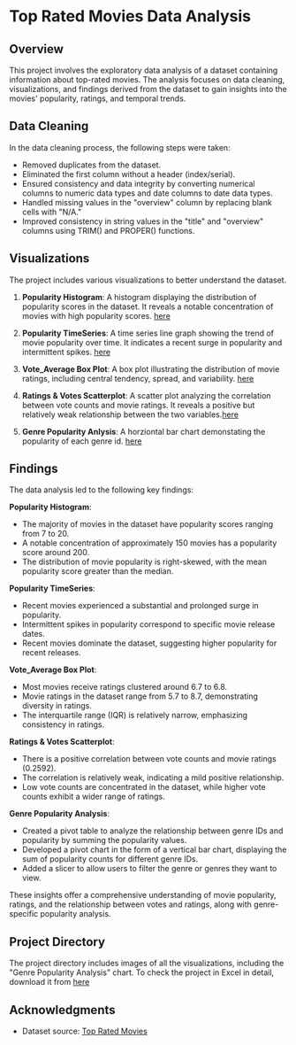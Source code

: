 # Top Rated Movies Data Analysis

## Overview

This project involves the exploratory data analysis of a dataset containing information about top-rated movies. The analysis focuses on data cleaning, visualizations, and findings derived from the dataset to gain insights into the movies' popularity, ratings, and temporal trends.

## Data Cleaning

In the data cleaning process, the following steps were taken:

- Removed duplicates from the dataset.
- Eliminated the first column without a header (index/serial).
- Ensured consistency and data integrity by converting numerical columns to numeric data types and date columns to date data types.
- Handled missing values in the "overview" column by replacing blank cells with "N/A."
- Improved consistency in string values in the "title" and "overview" columns using TRIM() and PROPER() functions.

## Visualizations

The project includes various visualizations to better understand the dataset.

1. **Popularity Histogram**: A histogram displaying the distribution of popularity scores in the dataset. It reveals a notable concentration of movies with high popularity scores. [here](https://github.com/tsylanaatadbwen/Portfolio-Projects/blob/main/Excel/Popularity%20Histogram.png)

2. **Popularity TimeSeries**: A time series line graph showing the trend of movie popularity over time. It indicates a recent surge in popularity and intermittent spikes. [here](https://github.com/tsylanaatadbwen/Portfolio-Projects/blob/main/Excel/Popularity%20Timeseries.png)

3. **Vote_Average Box Plot**: A box plot illustrating the distribution of movie ratings, including central tendency, spread, and variability. [here](https://github.com/tsylanaatadbwen/Portfolio-Projects/blob/main/Excel/Vote%20Average%20Box%20Plot.png)

4. **Ratings & Votes Scatterplot**: A scatter plot analyzing the correlation between vote counts and movie ratings. It reveals a positive but relatively weak relationship between the two variables.[here](https://github.com/tsylanaatadbwen/Portfolio-Projects/blob/main/Excel/Ratings%20%26%20Vote%20Scatterplot.png)

5. **Genre Popularity Anlysis**: A horziontal bar chart demonstating the popularity of each genre id. [here](https://github.com/tsylanaatadbwen/Portfolio-Projects/blob/main/Excel/Genre%20Popularity%20Analysis.png)

## Findings

The data analysis led to the following key findings:

**Popularity Histogram**:
- The majority of movies in the dataset have popularity scores ranging from 7 to 20.
- A notable concentration of approximately 150 movies has a popularity score around 200.
- The distribution of movie popularity is right-skewed, with the mean popularity score greater than the median.

**Popularity TimeSeries**:
- Recent movies experienced a substantial and prolonged surge in popularity.
- Intermittent spikes in popularity correspond to specific movie release dates.
- Recent movies dominate the dataset, suggesting higher popularity for recent releases.

**Vote_Average Box Plot**:
- Most movies receive ratings clustered around 6.7 to 6.8.
- Movie ratings in the dataset range from 5.7 to 8.7, demonstrating diversity in ratings.
- The interquartile range (IQR) is relatively narrow, emphasizing consistency in ratings.

**Ratings & Votes Scatterplot**:
- There is a positive correlation between vote counts and movie ratings (0.2592).
- The correlation is relatively weak, indicating a mild positive relationship.
- Low vote counts are concentrated in the dataset, while higher vote counts exhibit a wider range of ratings.

**Genre Popularity Analysis**:
- Created a pivot table to analyze the relationship between genre IDs and popularity by summing the popularity values.
- Developed a pivot chart in the form of a vertical bar chart, displaying the sum of popularity counts for different genre IDs.
- Added a slicer to allow users to filter the genre or genres they want to view.

These insights offer a comprehensive understanding of movie popularity, ratings, and the relationship between votes and ratings, along with genre-specific popularity analysis.

## Project Directory

The project directory includes images of all the visualizations, including the "Genre Popularity Analysis" chart. To check the project in Excel in detail, download it from [here](https://github.com/tsylanaatadbwen/Portfolio-Projects/blob/main/Excel/MoviesTopRated.xlsx) 

## Acknowledgments

- Dataset source: [Top Rated Movies](https://www.kaggle.com/datasets/khalidalam980/top-rated-movies-data-set)
